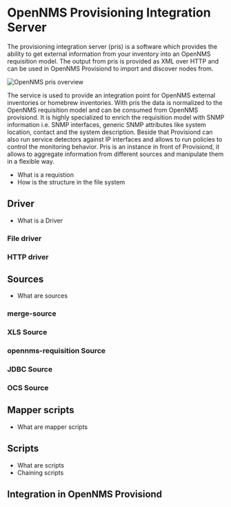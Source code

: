 # OpenNMS Provisioning Integration Server
The provisioning integration server (pris) is a software which provides the ability to get external information from your inventory into an OpenNMS requisition model. The output from pris is provided as XML over HTTP and can be used in OpenNMS Provisiond to import and discover nodes from.

![OpenNMS pris overview](images/pris-overview.png "OpenNMS pris overview")

The service is used to provide an integration point for OpenNMS external inventories or homebrew inventories. With pris the data is normalized to the OpenNMS requisition model and can be consumed from OpenNMS provisiond. It is highly specialized to enrich the requisition model with SNMP information i.e. SNMP interfaces, generic SNMP attributes like system location, contact and the system description. Beside that Provisiond can also run service detectors against IP interfaces and allows to run policies to control the monitoring behavior. Pris is an instance in front of Provisiond, it allows to aggregate information from different sources and manipulate them in a flexible way.

* What is a requistion
* How is the structure in the file system

## Driver
* What is a Driver
### File driver
### HTTP driver

## Sources
* What are sources

### merge-source
### XLS Source
### opennms-requisition Source
### JDBC Source
### OCS Source

## Mapper scripts
* What are mapper scripts

## Scripts
* What are scripts
* Chaining scripts

## Integration in OpenNMS Provisiond
